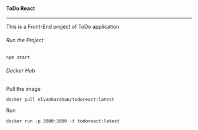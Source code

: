 #### ToDo React
------------

This is a Front-End project of ToDo application.


###### Run the Project
	npm start



###### Docker Hub
Pull the image

	docker pull elvankarahan/todoreact:latest

Run

	docker run -p 3000:3000 -t todoreact:latest



